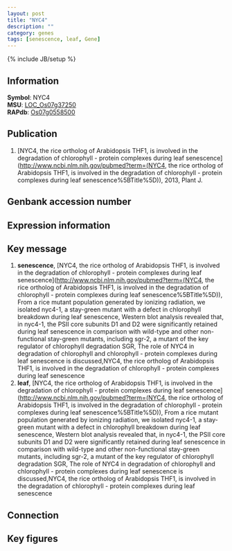 ```yaml
---
layout: post
title: "NYC4"
description: ""
category: genes
tags: [senescence, leaf, Gene]
---
```

{% include JB/setup %}

## Information
__Symbol__: NYC4  
__MSU__: [LOC_Os07g37250](http://rice.plantbiology.msu.edu/cgi-bin/ORF_infopage.cgi?orf=LOC_Os07g37250)  
__RAPdb__: [Os07g0558500](http://rapdb.dna.affrc.go.jp/viewer/gbrowse_details/irgsp1?name=Os07g0558500)  

## Publication
1. [NYC4, the rice ortholog of Arabidopsis THF1, is involved in the degradation of chlorophyll - protein complexes during leaf senescence](http://www.ncbi.nlm.nih.gov/pubmed?term=(NYC4, the rice ortholog of Arabidopsis THF1, is involved in the degradation of chlorophyll - protein complexes during leaf senescence%5BTitle%5D)), 2013, Plant J.

## Genbank accession number

## Expression information

## Key message
1. __senescence__, [NYC4, the rice ortholog of Arabidopsis THF1, is involved in the degradation of chlorophyll - protein complexes during leaf senescence](http://www.ncbi.nlm.nih.gov/pubmed?term=(NYC4, the rice ortholog of Arabidopsis THF1, is involved in the degradation of chlorophyll - protein complexes during leaf senescence%5BTitle%5D)),  From a rice mutant population generated by ionizing radiation, we isolated nyc4-1, a stay-green mutant with a defect in chlorophyll breakdown during leaf senescence, Western blot analysis revealed that, in nyc4-1, the PSII core subunits D1 and D2 were significantly retained during leaf senescence in comparison with wild-type and other non-functional stay-green mutants, including sgr-2, a mutant of the key regulator of chlorophyll degradation SGR, The role of NYC4 in degradation of chlorophyll and chlorophyll - protein complexes during leaf senescence is discussed,NYC4, the rice ortholog of Arabidopsis THF1, is involved in the degradation of chlorophyll - protein complexes during leaf senescence
2. __leaf__, [NYC4, the rice ortholog of Arabidopsis THF1, is involved in the degradation of chlorophyll - protein complexes during leaf senescence](http://www.ncbi.nlm.nih.gov/pubmed?term=(NYC4, the rice ortholog of Arabidopsis THF1, is involved in the degradation of chlorophyll - protein complexes during leaf senescence%5BTitle%5D)),  From a rice mutant population generated by ionizing radiation, we isolated nyc4-1, a stay-green mutant with a defect in chlorophyll breakdown during leaf senescence, Western blot analysis revealed that, in nyc4-1, the PSII core subunits D1 and D2 were significantly retained during leaf senescence in comparison with wild-type and other non-functional stay-green mutants, including sgr-2, a mutant of the key regulator of chlorophyll degradation SGR, The role of NYC4 in degradation of chlorophyll and chlorophyll - protein complexes during leaf senescence is discussed,NYC4, the rice ortholog of Arabidopsis THF1, is involved in the degradation of chlorophyll - protein complexes during leaf senescence

## Connection

## Key figures


